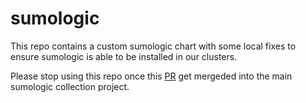 # sumologic
This repo contains a custom sumologic chart with some local fixes to ensure sumologic is able to be installed in our clusters.

Please stop using this repo once this [PR](https://github.com/SumoLogic/sumologic-kubernetes-collection/pull/1550) get mergeded into the main sumologic collection project.
